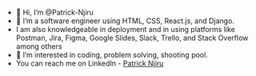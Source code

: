 - 👋 Hi, I’m @Patrick-Njiru
- 🌱 I’m a software engineer using HTML, CSS, React.js, and Django.
-  I am also knowledgeable in deployment and in using platforms like Postman, Jira, Figma, Google Slides, Slack, Trello, and Stack Overflow among others
- 👀 I’m interested in coding, problem solving, shooting pool.
- You can reach me on LinkedIn - [Patrick Njiru](httpswwwlinkedincominpatricknjiru7569241ba)


<!---
Patrick-Njiru/Patrick-Njiru is a ✨ special ✨ repository because its `README.md` (this file) appears on your GitHub profile.
You can click the Preview link to take a look at your changes.
--->
